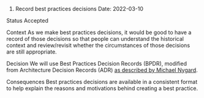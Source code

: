 1. Record best practices decisions
Date: 2022-03-10

Status
Accepted

Context
As we make best practices decisions, it would be good to have a record
of those decisions so that people can understand the historical context
and review/revisit whether the circumstances of those decisions are still
appropriate.

Decision
We will use Best Practices Decision Records (BPDR), modified from Architecture Decision
Records (ADR) [as described by Michael Nygard](https://cognitect.com/blog/2011/11/15/documenting-architecture-decisions).

Consequences
Best practices decisions are available in a consistent format to help explain the 
reasons and motivations behind creating a best practice.